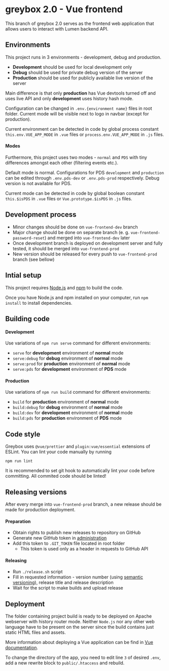 # greybox 2.0 - Vue frontend

This branch of greybox 2.0 serves as the frontend web application that allows users to interact with Lumen backend API.

## Environments
This project runs in 3 environments - development, debug and production.

- **Development** should be used for local development only
- **Debug** should be used for private debug version of the server
- **Production** should be used for publicly available live version of the server

Main difference is that only **production** has Vue devtools turned off and uses live API and only **development** uses history hash mode.

Configuration can be changed in `.env.{environment name}` files in root folder. Current mode will be visible next to logo in navbar (except for production).

Current environment can be detected in code by global process constant `this.env.VUE_APP_MODE` in `.vue` files or `process.env.VUE_APP_MODE` in `.js` files.

#### Modes
Furthermore, this project uses two modes - `normal` and `PDS` with tiny differences amongst each other (filtering events etc.). 

Default mode is normal. Configurations for PDS `development` and `production` can be edited through `.env.pds-dev` or `.env.pds-prod` respectively. Debug version is not available for PDS.

Current mode can be detected in code by global boolean constant `this.$isPDS` in `.vue` files or `Vue.prototype.$isPDS` in `.js` files.

## Development process
- Minor changes should be done on `vue-frontend-dev` branch
- Major change should be done on separate branch (e. g. `vue-frontend-password-reset`) and merged into `vue-frontend-dev` later
- Once development branch is deployed on development server and fully tested, it should be merged into `vue-frontend-prod`
- New version should be released for every push to `vue-frontend-prod` branch (see bellow)

## Intial setup
This project requires [Node.js](https://nodejs.org/) and [npm](https://www.npmjs.com/) to build the code.

Once you have Node.js and npm installed on your computer, run `npm install` to install dependencies.

## Building code
#### Development
Use variations of `npm run serve` command for different environments:
- `serve` for **development** environment of **normal** mode
- `serve:debug` for **debug** environment of **normal** mode
- `serve:prod` for **production** environment of **normal** mode
- `serve:pds` for **development** environment of **PDS** mode

#### Production
Use variations of `npm run build` command for different environments:
- `build` for **production** environment of **normal** mode
- `build:debug` for **debug** environment of **normal** mode
- `build:dev` for **development** environment of **normal** mode
- `build:pds` for **production** environment of **PDS** mode


## Code style
Greybox uses `@vue/prettier` and `plugin:vue/essential` extensions of ESLint. You can lint your code manually by running

```
npm run lint
```
It is recommended to set git hook to automatically lint your code before committing. All commited code should be linted!

## Releasing versions
After every merge into `vue-frontend-prod` branch, a new release should be made for production deployment.

#### Preparation
- Obtain rights to publish new releases to repository on GitHub
- Generate new GitHub token in [administration](https://github.com/settings/tokens)
- Add this token to `.GIT_TOKEN` file located in root folder
    - This token is used only as a header in requests to GitHub API

#### Releasing
- Run `./release.sh` script
- Fill in requested information - version number (using [semantic versioning](https://semver.org/)), release title and release description
- Wait for the script to make builds and upload release

## Deployment
The folder containing project build is ready to be deployed on Apache webserver with history router mode. Neither `Node.js` nor any other web language have to be present on the server since the build contains just static HTML files and assets.

More information about deploying a Vue application can be find in [Vue documentation](https://cli.vuejs.org/guide/deployment.html). 

To change the directory of the app, you need to edit line `3` of desired `.env`, add a new rewrite block to `public/.htaccess` and rebuild.